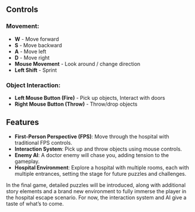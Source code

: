 
## Controls

### Movement:

-   **W** - Move forward
-   **S** - Move backward
-   **A** - Move left
-   **D** - Move right
-   **Mouse Movement** - Look around / change direction
-   **Left Shift** - Sprint

### Object Interaction:

-   **Left Mouse Button (Fire)** - Pick up objects, Interact with doors
-   **Right Mouse Button (Throw)** - Throw/drop objects

## Features

-   **First-Person Perspective (FPS)**: Move through the hospital with traditional FPS controls.
-   **Interaction System**: Pick up and throw objects using mouse controls.
-   **Enemy AI**: A doctor enemy will chase you, adding tension to the gameplay.
-   **Hospital Environment**: Explore a hospital with multiple rooms, each with multiple entrances, setting the stage for future puzzles and challenges.


In the final game, detailed puzzles will be introduced, along with additional story elements and a brand new environment to fully immerse the player in the hospital escape scenario. For now, the interaction system and AI give a taste of what’s to come.
